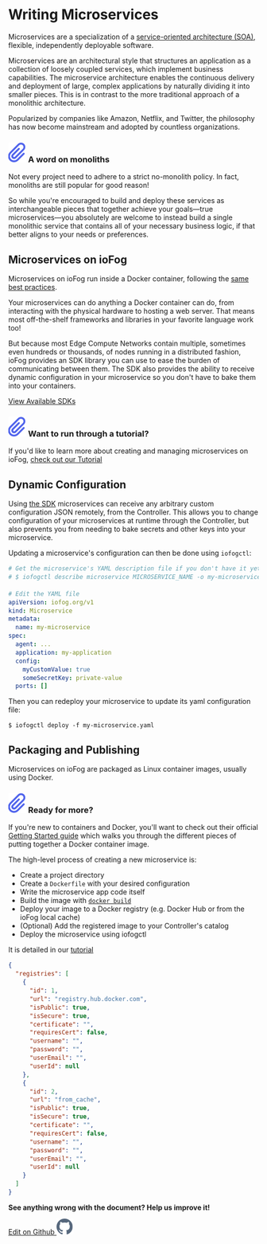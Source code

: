 # Writing Microservices

Microservices are a specialization of a [service-oriented architecture (SOA)](https://wikipedia.org/wiki/Service-oriented_architecture), flexible, independently deployable software.

Microservices are an architectural style that structures an application as a collection of loosely coupled services, which implement business capabilities. The microservice architecture enables the continuous delivery and deployment of large, complex applications by naturally dividing it into smaller pieces. This is in contrast to the more traditional approach of a monolithic architecture.

Popularized by companies like Amazon, Netflix, and Twitter, the philosophy has now become mainstream and adopted by countless organizations.

<aside class="notifications note">
  <h3><img src="/images/icos/ico-note.svg" alt=""> A word on monoliths</h3>
  <p>Not every project need to adhere to a strict no-monolith policy. In fact, monoliths are still popular for good reason!</p>
  <p>So while you're encouraged to build and deploy these services as interchangeable pieces that together achieve your goals—true microservices—you absolutely are welcome to instead build a single monolithic service that contains all of your necessary business logic, if that better aligns to your needs or preferences.</p>
</aside>

## Microservices on ioFog

Microservices on ioFog run inside a Docker container, following the [same best practices](https://docs.docker.com/develop/dev-best-practices/).

Your microservices can do anything a Docker container can do, from interacting with the physical hardware to hosting a web server. That means most off-the-shelf frameworks and libraries in your favorite language work too!

But because most Edge Compute Networks contain multiple, sometimes even hundreds or thousands, of nodes running in a distributed fashion, ioFog provides an SDK library you can use to ease the burden of communicating between them. The SDK also provides the ability to receive dynamic configuration in your microservice so you don't have to bake them into your containers.

[View Available SDKs](sdk.html)

<aside class="notifications note">
  <h3><img src="/images/icos/ico-note.svg" alt=""> Want to run through a tutorial?</h3>
  <p>If you'd like to learn more about creating and managing microservices on ioFog, <a href="../tutorial/introduction.html">check out our Tutorial</a></p>
</aside>

## Dynamic Configuration

Using [the SDK](sdk.html) microservices can receive any arbitrary custom configuration JSON remotely, from the Controller. This allows you to change configuration of your microservices at runtime through the Controller, but also prevents you from needing to bake secrets and other keys into your microservice.

Updating a microservice's configuration can then be done using `iofogctl`:

```yaml
# Get the microservice's YAML description file if you don't have it yet:
# $ iofogctl describe microservice MICROSERVICE_NAME -o my-microservice.yaml

# Edit the YAML file
apiVersion: iofog.org/v1
kind: Microservice
metadata:
  name: my-microservice
spec:
  agent: ...
  application: my-application
  config:
    myCustomValue: true
    someSecretKey: private-value
  ports: []
```

Then you can redeploy your microservice to update its yaml configuration file:

```console
$ iofogctl deploy -f my-microservice.yaml
```

## Packaging and Publishing

Microservices on ioFog are packaged as Linux container images, usually using Docker.

<aside class="notifications note">
  <h3><img src="/images/icos/ico-note.svg" alt=""> Ready for more?</h3>
  <p>If you're new to containers and Docker, you'll want to check out their official <a href="https://docs.docker.com/get-started/">Getting Started guide</a> which walks you through the different pieces of putting together a Docker container image.</p>
</aside>

The high-level process of creating a new microservice is:

- Create a project directory
- Create a `Dockerfile` with your desired configuration
- Write the microservice app code itself
- Build the image with [`docker build`](https://docs.docker.com/engine/reference/commandline/build/)
- Deploy your image to a Docker registry (e.g. Docker Hub or from the ioFog local cache)
- (Optional) Add the registered image to your Controller's catalog
- Deploy the microservice using iofogctl

It is detailed in our [tutorial](../tutorial/introduction.html)

```json
{
  "registries": [
    {
      "id": 1,
      "url": "registry.hub.docker.com",
      "isPublic": true,
      "isSecure": true,
      "certificate": "",
      "requiresCert": false,
      "username": "",
      "password": "",
      "userEmail": "",
      "userId": null
    },
    {
      "id": 2,
      "url": "from_cache",
      "isPublic": true,
      "isSecure": true,
      "certificate": "",
      "requiresCert": false,
      "username": "",
      "password": "",
      "userEmail": "",
      "userId": null
    }
  ]
}
```

<aside class="notifications note">
  <b>See anything wrong with the document? Help us improve it!</b>
  <a href="https://github.com/eclipse-iofog/iofog.org/edit/develop/content/docs/2.0.0/writing-microservices/overview.md"
    target="_blank">
    <p style="text-align:left">Edit on Github <img src="/images/icos/ico-github.svg" alt=""></p>
  </a>
</aside>

